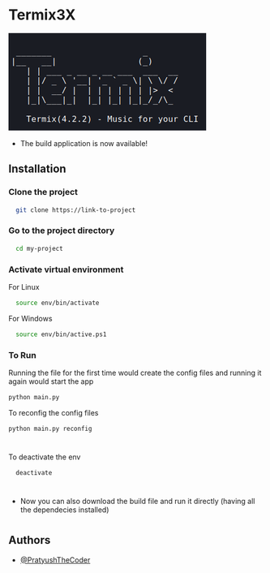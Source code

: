 # Termix3X

![Logo](images/logo.png)
   
- The build application is now available!
## Installation

### Clone the project

```bash
  git clone https://link-to-project
```

### Go to the project directory

```bash
  cd my-project
```
### Activate virtual environment

For Linux
```bash
  source env/bin/activate 
```
For Windows
```bash
  source env/bin/active.ps1
```
### To Run

Running the file for the first time would create the config files and running it again would start the app

```bash
python main.py
```
To reconfig the config files

```bash
python main.py reconfig
```

#
To deactivate the env

```bash
  deactivate
```
#
- Now you can also download the build file and run it directly (having all the dependecies installed)
#


## Authors

- [@PratyushTheCoder](https://www.github.com/PratyushTheCoder)

